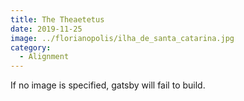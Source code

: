 ```yaml
---
title: The Theaetetus
date: 2019-11-25
image: ../florianopolis/ilha_de_santa_catarina.jpg
category:
  - Alignment
---
```


If no image is specified, gatsby will fail to build.

